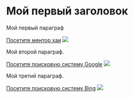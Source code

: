<html>
<head>
    <meta http-equiv="Content-Type" content="text/html" charset="utf-8"/>
    <title>Hello World</title>
</head>
<body>
<h1>Мой первый заголовок</h1>
<p>Мой первый параграф</p>
<a href="https://mentor.khai.edu/">Посетите ментор хаи</a>
<img src="/home/kazutaka/firstprog/mySite/google.png">
<p>Мой второй параграф.</p>
<a href="https://www.google.com.ua/?hl=ru">Посетите поисковую систему Google</a>
<img src="/home/kazutaka/firstprog/mySite/mentor.png">
<p>Мой третий параграф.</p>
<a href="https://www.bing.com/">Посетите поисковую систему Bing</a>
<img src="alexanderOrlov.github.io/bing.png">
</body>
</html>
